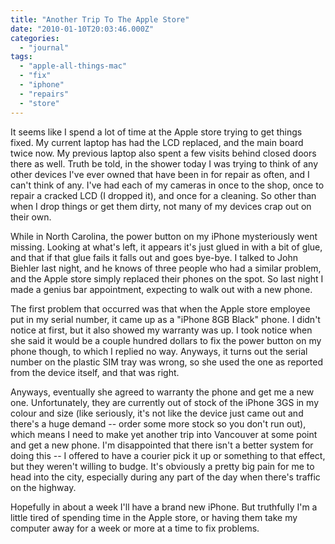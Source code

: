 ```yaml
---
title: "Another Trip To The Apple Store"
date: "2010-01-10T20:03:46.000Z"
categories: 
  - "journal"
tags: 
  - "apple-all-things-mac"
  - "fix"
  - "iphone"
  - "repairs"
  - "store"
---
```


It seems like I spend a lot of time at the Apple store trying to get things fixed. My current laptop has had the LCD replaced, and the main board twice now. My previous laptop also spent a few visits behind closed doors there as well. Truth be told, in the shower today I was trying to think of any other devices I've ever owned that have been in for repair as often, and I can't think of any. I've had each of my cameras in once to the shop, once to repair a cracked LCD (I dropped it), and once for a cleaning. So other than when I drop things or get them dirty, not many of my devices crap out on their own.

While in North Carolina, the power button on my iPhone mysteriously went missing. Looking at what's left, it appears it's just glued in with a bit of glue, and that if that glue fails it falls out and goes bye-bye. I talked to John Biehler last night, and he knows of three people who had a similar problem, and the Apple store simply replaced their phones on the spot. So last night I made a genius bar appointment, expecting to walk out with a new phone.

The first problem that occurred was that when the Apple store employee put in my serial number, it came up as a "iPhone 8GB Black" phone. I didn't notice at first, but it also showed my warranty was up. I took notice when she said it would be a couple hundred dollars to fix the power button on my phone though, to which I replied no way. Anyways, it turns out the serial number on the plastic SIM tray was wrong, so she used the one as reported from the device itself, and that was right.

Anyways, eventually she agreed to warranty the phone and get me a new one. Unfortunately, they are currently out of stock of the iPhone 3GS in my colour and size (like seriously, it's not like the device just came out and there's a huge demand -- order some more stock so you don't run out), which means I need to make yet another trip into Vancouver at some point and get a new phone. I'm disappointed that there isn't a better system for doing this -- I offered to have a courier pick it up or something to that effect, but they weren't willing to budge. It's obviously a pretty big pain for me to head into the city, especially during any part of the day when there's traffic on the highway.

Hopefully in about a week I'll have a brand new iPhone. But truthfully I'm a little tired of spending time in the Apple store, or having them take my computer away for a week or more at a time to fix problems.
